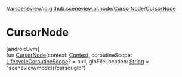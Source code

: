 //[arsceneview](../../../index.md)/[io.github.sceneview.ar.node](../index.md)/[CursorNode](index.md)/[CursorNode](-cursor-node.md)

# CursorNode

[androidJvm]\
fun [CursorNode](-cursor-node.md)(context: [Context](https://developer.android.com/reference/kotlin/android/content/Context.html), coroutineScope: [LifecycleCoroutineScope](https://developer.android.com/reference/kotlin/androidx/lifecycle/LifecycleCoroutineScope.html)? = null, glbFileLocation: [String](https://kotlinlang.org/api/latest/jvm/stdlib/kotlin/-string/index.html) = "sceneview/models/cursor.glb")
